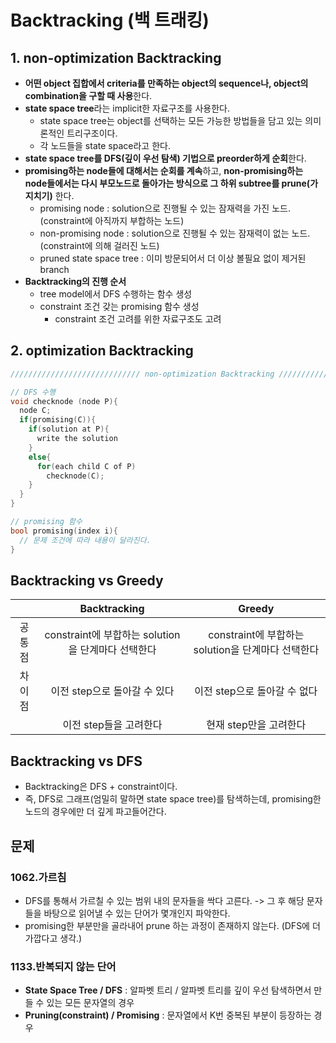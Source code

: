 # Backtracking (백 트래킹)

## 1. non-optimization Backtracking
- **어떤 object 집합에서 criteria를 만족하는 object의 sequence나, object의 combination을 구할 때 사용**한다.
- **state space tree**라는 implicit한 자료구조를 사용한다.
  - state space tree는 object를 선택하는 모든 가능한 방법들을 담고 있는 의미론적인 트리구조이다.
  - 각 노드들을 state space라고 한다.
- **state space tree를 DFS(깊이 우선 탐색) 기법으로 preorder하게 순회**한다.
- **promising하는 node들에 대해서는 순회를 계속**하고, **non-promising하는 node들에서는 다시 부모노드로 돌아가는 방식으로 그 하위 subtree를 prune(가지치기)** 한다.
  - promising node : solution으로 진행될 수 있는 잠재력을 가진 노드. (constraint에 아직까지 부합하는 노드)
  - non-promising node : solution으로 진행될 수 있는 잠재력이 없는 노드. (constraint에 의해 걸러진 노드)
  - pruned state space tree : 이미 방문되어서 더 이상 볼필요 없이 제거된 branch
- **Backtracking의 진행 순서**
  - tree model에서 DFS 수행하는 함수 생성
  - constraint 조건 갖는 promising 함수 생성
    - constraint 조건 고려를 위한 자료구조도 고려

## 2. optimization Backtracking

```cpp
///////////////////////////// non-optimization Backtracking /////////////////////////////

// DFS 수행
void checknode (node P){
  node C; 
  if(promising(C)){
    if(solution at P){
      write the solution
    }
    else{
      for(each child C of P)
        checknode(C);
    }
  }
}

// promising 함수
bool promising(index i){
  // 문제 조건에 따라 내용이 달라진다.
}
```

## Backtracking vs Greedy

||Backtracking|Greedy|
|:---:|:---:|:---:|
|공통점|constraint에 부합하는 solution을 단계마다 선택한다|constraint에 부합하는 solution을 단계마다 선택한다|
|차이점|이전 step으로 돌아갈 수 있다|이전 step으로 돌아갈 수 없다|
||이전 step들을 고려한다|현재 step만을 고려한다|

## Backtracking vs DFS

- Backtracking은 DFS + constraint이다.
- 즉, DFS로 그래프(엄밀히 말하면 state space tree)를 탐색하는데, promising한 노드의 경우에만 더 깊게 파고들어간다.

## 문제

### 1062.가르침

- DFS를 통해서 가르칠 수 있는 범위 내의 문자들을 싹다 고른다. -> 그 후 해당 문자들을 바탕으로 읽어낼 수 있는 단어가 몇개인지 파악한다.
- promising한 부분만을 골라내어 prune 하는 과정이 존재하지 않는다. (DFS에 더 가깝다고 생각.)

### 1133.반복되지 않는 단어

- **State Space Tree / DFS** : 알파벳 트리 / 알파벳 트리를 깊이 우선 탐색하면서 만들 수 있는 모든 문자열의 경우
- **Pruning(constraint) / Promising** : 문자열에서 K번 중복된 부분이 등장하는 경우
